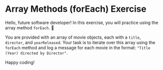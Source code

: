# Array Methods (forEach) Exercise

Hello, future software developer! In this exercise, you will practice using the array method `forEach`. 🧹

You are provided with an array of movie objects, each with a `title`, `director`, and `yearReleased`. Your task is to iterate over this array using the `forEach` method and log a message for each movie in the format: `"Title (Year) directed by Director"`.

Happy coding!

###
